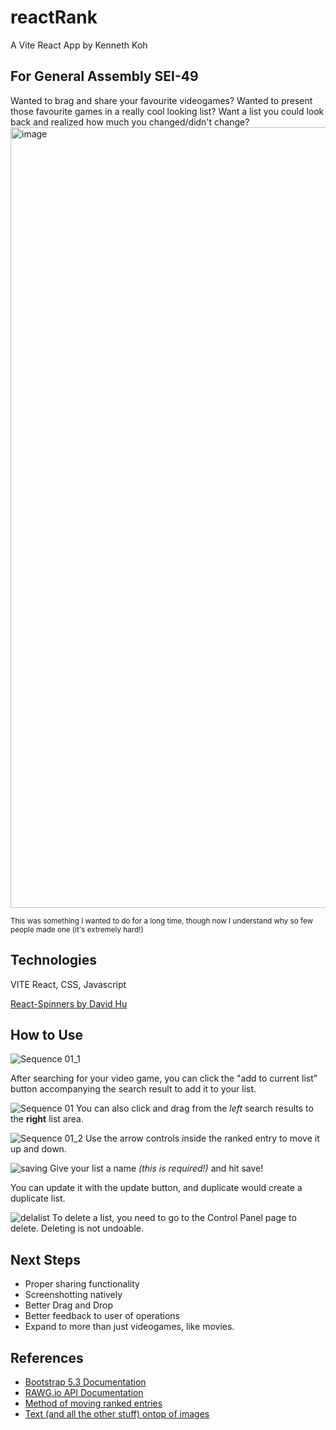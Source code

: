 
# reactRank 
 A Vite React App by Kenneth Koh
## For General Assembly SEI-49
Wanted to brag and share your favourite videogames? Wanted to present those favourite games in a really cool looking list?
Want a list you could look back and realized how much you changed/didn't change? 
<img width="1249" alt="image" src="https://github.com/kkyz13/reactRank/assets/155720573/fa8ce015-c7e0-4e36-b344-001df03fad3d">


<sup>This was something I wanted to do for a long time, though now I understand why so few people made one (it's extremely hard!)</sup>

## Technologies
VITE React, CSS, Javascript

[React-Spinners by David Hu](https://www.davidhu.io/react-spinners/)
## How to Use
![Sequence 01_1](https://github.com/kkyz13/reactRank/assets/155720573/a3a83c1f-3723-4d83-8884-d602751ad4ed)

After searching for your video game, you can click the "add to current list" button accompanying the search result to add it to your list.

![Sequence 01](https://github.com/kkyz13/reactRank/assets/155720573/84ee5f8a-1d0d-41a6-b8cf-0922329060cf)
You can also click and drag from the _left_ search results to the **right** list area.

![Sequence 01_2](https://github.com/kkyz13/reactRank/assets/155720573/be6e2676-ba02-4133-a134-9d08ad416bf5)
Use the arrow controls inside the ranked entry to move it up and down.

![saving](https://github.com/kkyz13/reactRank/assets/155720573/cbb468c7-a22a-466d-81ae-8eb23af3656c)
Give your list a name _(this is required!)_ and hit save!

You can update it with the update button, and duplicate would create a duplicate list.

![delalist](https://github.com/kkyz13/reactRank/assets/155720573/58f7fc2c-f87d-4aac-8d0e-f3522613f2f0)
To delete a list, you need to go to the Control Panel page to delete. Deleting is not undoable.


## Next Steps
 - Proper sharing functionality
 - Screenshotting natively 
 - Better Drag and Drop
 - Better feedback to user of operations
 - Expand to more than just videogames, like movies.
## References

  - [Bootstrap 5.3 Documentation](https://getbootstrap.com/docs/5.3/getting-started/introduction/)
   - [RAWG.io API Documentation](https://api.rawg.io/docs/)
   - [Method of moving ranked entries](https://stackoverflow.com/questions/5306680/move-an-array-element-from-one-array-position-to-another)
   - [Text (and all the other stuff) ontop of images](https://www.w3schools.com/howto/howto_css_image_text.asp)
